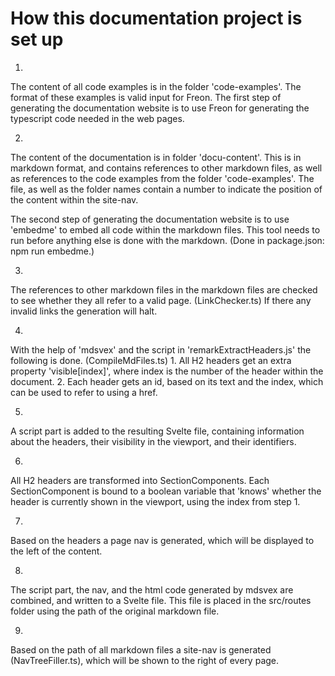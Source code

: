 # How this documentation project is set up

1.
The content of all code examples is in the folder 'code-examples'. The format of these examples is valid input for Freon.
The first step of generating the documentation website is to use Freon for generating the typescript code needed in the web pages.

2.
The content of the documentation is in folder 'docu-content'. This is in markdown format, and contains references to other markdown
files, as well as references to the code examples from the folder 'code-examples'. The file, as well as the folder names contain
a number to indicate the position of the content within the site-nav.

The second step of generating the documentation website is to use
'embedme' to embed all code within the markdown files. This tool needs to run before anything else is done with the markdown.
(Done in package.json: npm run embedme.)

3.
The references to other markdown files in the markdown files are checked to see whether they all refer to a valid page. (LinkChecker.ts)
If there any invalid links the generation will halt.

4.
With the help of 'mdsvex' and the script in 'remarkExtractHeaders.js' the following is done. (CompileMdFiles.ts)
    1. All H2 headers get an extra property 'visible[index]', where index is the number of the header within the document.
    2. Each header gets an id, based on its text and the index, which can be used to refer to using a href.

5.
A script part is added to the resulting Svelte file, containing information about the headers,
their visibility in the viewport, and their identifiers.

6.
All H2 headers are transformed into SectionComponents. Each SectionComponent is bound to a boolean variable that
'knows' whether the header is currently shown in the viewport, using the index from step 1.

7.
Based on the headers a page nav is generated, which will be displayed to the left of the content.

8.
The script part, the nav, and the html code generated by mdsvex are combined, and written to a Svelte file. This file is placed in
the src/routes folder using the path of the original markdown file.

9.
Based on the path of all markdown files a site-nav is generated (NavTreeFiller.ts), which will be shown to the right of every page.
